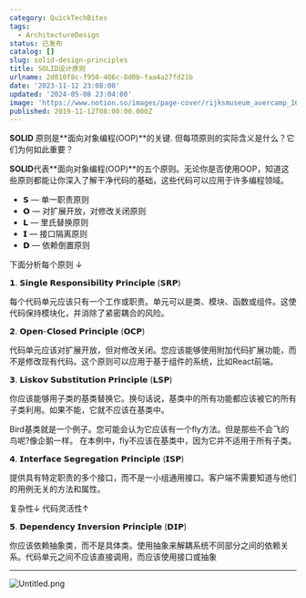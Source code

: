 ```yaml
---
category: QuickTechBites
tags:
  - ArchitectureDesign
status: 已发布
catalog: []
slug: solid-design-principles
title: SOLID设计原则
urlname: 2d810f8c-f950-406c-8d0b-faa4a27fd21b
date: '2023-11-12 23:08:00'
updated: '2024-05-08 23:04:00'
image: 'https://www.notion.so/images/page-cover/rijksmuseum_avercamp_1620.jpg'
published: 2019-11-12T08:00:00.000Z
---
```


**SOLID** 原则是**面向对象编程(OOP)**的关键. 但每项原则的实际含义是什么？它们为何如此重要？


**SOLID**代表**面向对象编程(OOP)**的五个原则。无论你是否使用OOP，知道这些原则都能让你深入了解干净代码的基础，这些代码可以应用于许多编程领域。

- 𝗦 — 单一职责原则
- 𝗢 — 对扩展开放，对修改关闭原则
- 𝗟 — 里氏替换原则
- 𝗜 — 接口隔离原则
- 𝗗 — 依赖倒置原则

下面分析每个原则 ↓


𝟭. 𝗦𝗶𝗻𝗴𝗹𝗲 𝗥𝗲𝘀𝗽𝗼𝗻𝘀𝗶𝗯𝗶𝗹𝗶𝘁𝘆 𝗣𝗿𝗶𝗻𝗰𝗶𝗽𝗹𝗲 (𝗦𝗥𝗣)


每个代码单元应该只有一个工作或职责。单元可以是类、模块、函数或组件。这使代码保持模块化，并消除了紧密耦合的风险。


𝟮. 𝗢𝗽𝗲𝗻-𝗖𝗹𝗼𝘀𝗲𝗱 𝗣𝗿𝗶𝗻𝗰𝗶𝗽𝗹𝗲 (𝗢𝗖𝗣)


代码单元应该对扩展开放，但对修改关闭。您应该能够使用附加代码扩展功能，而不是修改现有代码。这个原则可以应用于基于组件的系统，比如React前端。


𝟯. 𝗟𝗶𝘀𝗸𝗼𝘃 𝗦𝘂𝗯𝘀𝘁𝗶𝘁𝘂𝘁𝗶𝗼𝗻 𝗣𝗿𝗶𝗻𝗰𝗶𝗽𝗹𝗲 (𝗟𝗦𝗣)


你应该能够用子类的基类替换它。换句话说，基类中的所有功能都应该被它的所有子类利用。如果不能，它就不应该在基类中。


Bird基类就是一个例子。您可能会认为它应该有一个fly方法。但是那些不会飞的鸟呢?像企鹅一样。
在本例中，fly不应该在基类中，因为它并不适用于所有子类。


𝟰. 𝗜𝗻𝘁𝗲𝗿𝗳𝗮𝗰𝗲 𝗦𝗲𝗴𝗿𝗲𝗴𝗮𝘁𝗶𝗼𝗻 𝗣𝗿𝗶𝗻𝗰𝗶𝗽𝗹𝗲 (𝗜𝗦𝗣)


提供具有特定职责的多个接口，而不是一小组通用接口。客户端不需要知道与他们的用例无关的方法和属性。


复杂性↓
代码灵活性↑


𝟱. 𝗗𝗲𝗽𝗲𝗻𝗱𝗲𝗻𝗰𝘆 𝗜𝗻𝘃𝗲𝗿𝘀𝗶𝗼𝗻 𝗣𝗿𝗶𝗻𝗰𝗶𝗽𝗹𝗲 (𝗗𝗜𝗣)


你应该依赖抽象类，而不是具体类。使用抽象来解耦系统不同部分之间的依赖关系。代码单元之间不应该直接调用，而应该使用接口或抽象


---


![Untitled.png](https://prod-files-secure.s3.us-west-2.amazonaws.com/5d24fe63-e567-4804-86f9-9fdc62e13082/6fc4afd3-478b-4aaf-9884-0a3f8e406a71/Untitled.png?X-Amz-Algorithm=AWS4-HMAC-SHA256&X-Amz-Content-Sha256=UNSIGNED-PAYLOAD&X-Amz-Credential=ASIAZI2LB4662Q5PM5BE%2F20250302%2Fus-west-2%2Fs3%2Faws4_request&X-Amz-Date=20250302T053805Z&X-Amz-Expires=3600&X-Amz-Security-Token=IQoJb3JpZ2luX2VjEH4aCXVzLXdlc3QtMiJIMEYCIQCV1dED7dpVpZGITeQRREfCtk%2Fa2hIkE9K3lDphC9s1cQIhAMa0dye7ClsD30V8kLOErMNeZ6CvRNg0KGITSEJxzJ0RKogECLb%2F%2F%2F%2F%2F%2F%2F%2F%2F%2FwEQABoMNjM3NDIzMTgzODA1Igztkg7%2B0CiVkMjsPOgq3ANvBOWD0oZ0Wdoe8UEfEyytF14BatDP8lt0inRJVSjWfh3hxM0jGXG%2F2Mq5tFWwsv3VzVJyegzbff5aEi9PPeP5bgBp6qNwSrGX5urDmpr67phWJJUmK71fb3%2FDXOKkW0%2FLafipMnKrDv%2BmAadNOpj7stmgp4c6STSpxa695iWimk2vPUq2GZvvij8V129SjVCd9jQjgQS3VoxUPiPiBvJZk3%2BX2DTwOlwl1S3hqr7bLPu%2Bz7%2FehjxzrGrzC%2F%2F1WUSuQLbA%2Fctwvi5bKhBSjlESt5RqkJelxOH6GCG9c%2BlSiqEQe1sKDL34ob4xQ%2FOC5s2ur7KrP42tuRNWuLR66RRuwtW%2B2VhTG5nPOdI%2F8ZD4MDN3UTSzGaSrGvnSC2Lfh6KIMKpIn1MTO7mqqvOB0iIZ10cEOIak70jIbMrSwxW0fahVCRP0clN2L7S7ipC5kzsbExMAT%2BB91Sl7ICXnzYN183cv8%2FWUXJoWTMCbeuJFJvnMOSPFv%2Fs0Xl2iDKouhpiU5Nuv0BZmelnh8PEEKWrCW6%2FnQM26k6HrSp916CDNVZTI5YnkcfJ9BVJXUZW0nyKLjP4Jfr8h7%2BXegtbFvO9Vi1O%2FUyagmejRrxWc4wSHV2GYyboAnEiItqsoNDCe1o%2B%2BBjqkAQ9X898AZitp5xtYXVNm%2B8M8RnIcoUW6rY21AQ1SGgLQmtZ%2Frb1SUofl0UaucWP2kmMkPdRz2UTHJbDpMH1ApjygdjdWaQZFVtthTAxBQHlk4tbQrSy9ylmciWXSL9XItcv0aygZNqpyjIG6%2BK1IOqwPJcr51Djb%2BWotm7rtnq77xSQOPBU1Ykmt6l5P0wTZYdC%2BE48VswU1jCKhRunUaW6UFkL3&X-Amz-Signature=9b19adb76e1a99d2b84fa30ad150ac365c6a1095415e1acafe5a6703716e6f44&X-Amz-SignedHeaders=host&x-id=GetObject)

